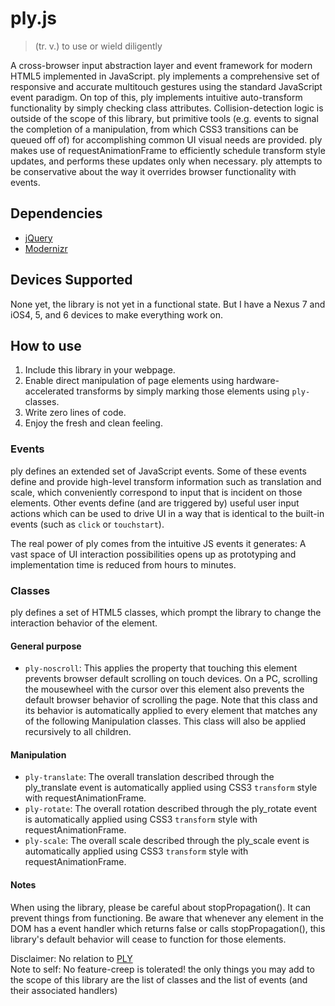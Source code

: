 ply.js
======

> (tr. v.) to use or wield diligently

A cross-browser input abstraction layer and event framework for modern HTML5 implemented in JavaScript. 
ply implements a comprehensive set of responsive and accurate multitouch gestures using the standard JavaScript event paradigm. 
On top of this, ply implements intuitive auto-transform functionality by simply checking class attributes.
Collision-detection logic is outside of the scope of this library, but primitive tools (e.g. events to signal the completion of a manipulation, from which CSS3 transitions can be queued off of) for accomplishing common UI visual needs are provided. 
ply makes use of requestAnimationFrame to efficiently schedule transform style updates, and performs these updates only when necessary.
ply attempts to be conservative about the way it overrides browser functionality with events.

## Dependencies

- [jQuery](http://jquery.com/) 
- [Modernizr](http://modernizr.com/)

## Devices Supported

None yet, the library is not yet in a functional state. But I have a Nexus 7 and iOS4, 5, and 6 devices to make everything work on. 

## How to use

1. Include this library in your webpage.
2. Enable direct manipulation of page elements using hardware-accelerated transforms by simply marking those elements using `ply-` classes. 
3. Write zero lines of code. 
4. Enjoy the fresh and clean feeling. 

### Events

ply defines an extended set of JavaScript events. Some of these events define and provide high-level transform information such as translation and scale, which conveniently correspond to input that is incident on those elements. Other events define (and are triggered by) useful user input actions which can be used to drive UI in a way that is identical to the built-in events (such as `click` or `touchstart`).

The real power of ply comes from the intuitive JS events it generates: A vast space of UI interaction possibilities opens up as prototyping and implementation time is reduced from hours to minutes. 

### Classes

ply defines a set of HTML5 classes, which prompt the library to change the interaction behavior of the element. 

#### General purpose 

- `ply-noscroll`: This applies the property that touching this element prevents browser default scrolling on touch devices. On a PC, scrolling the mousewheel with the cursor over this element also prevents the default browser behavior of scrolling the page. Note that this class and its behavior is automatically applied to every element that matches any of the following Manipulation classes. This class will also be applied recursively to all children. 

#### Manipulation

- `ply-translate`: The overall translation described through the ply_translate event is automatically applied using CSS3 `transform` style with requestAnimationFrame.
- `ply-rotate`: The overall rotation described through the ply_rotate event is automatically applied using CSS3 `transform` style with requestAnimationFrame. 
- `ply-scale`: The overall scale described through the ply_scale event is automatically applied using CSS3 `transform` style with requestAnimationFrame. 
<!-- - `ply-skew`: The affine skew transformation described through the ply_skew event is automatically applied using CSS3 `transform` style with requestAnimationFrame. -->

#### Notes

When using the library, please be careful about stopPropagation(). It can prevent things from functioning. Be aware that whenever any element in the DOM has a event handler which returns false or calls stopPropagation(), this library's default behavior will cease to function for those elements. 


Disclaimer: No relation to [PLY](http://www.dabeaz.com/ply/)  
Note to self: No feature-creep is tolerated! the only things you may add to the scope of this library are the list of classes and the list of events (and their associated handlers)